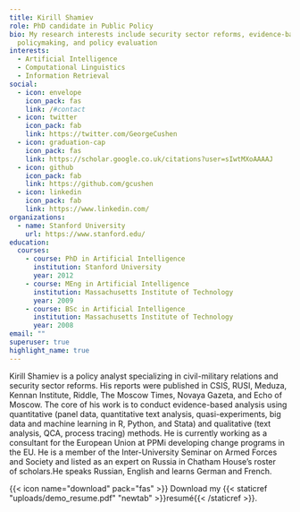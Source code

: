 ```yaml
---
title: Kirill Shamiev
role: PhD candidate in Public Policy
bio: My research interests include security sector reforms, evidence-based
  policymaking, and policy evaluation
interests:
  - Artificial Intelligence
  - Computational Linguistics
  - Information Retrieval
social:
  - icon: envelope
    icon_pack: fas
    link: /#contact
  - icon: twitter
    icon_pack: fab
    link: https://twitter.com/GeorgeCushen
  - icon: graduation-cap
    icon_pack: fas
    link: https://scholar.google.co.uk/citations?user=sIwtMXoAAAAJ
  - icon: github
    icon_pack: fab
    link: https://github.com/gcushen
  - icon: linkedin
    icon_pack: fab
    link: https://www.linkedin.com/
organizations:
  - name: Stanford University
    url: https://www.stanford.edu/
education:
  courses:
    - course: PhD in Artificial Intelligence
      institution: Stanford University
      year: 2012
    - course: MEng in Artificial Intelligence
      institution: Massachusetts Institute of Technology
      year: 2009
    - course: BSc in Artificial Intelligence
      institution: Massachusetts Institute of Technology
      year: 2008
email: ""
superuser: true
highlight_name: true
---
```

Kirill Shamiev is a policy analyst specializing in civil-military relations and security sector reforms. His reports were published in CSIS, RUSI, Meduza, Kennan Institute, Riddle, The Moscow Times, Novaya Gazeta, and Echo of Moscow. The core of his work is to conduct evidence-based analysis using quantitative (panel data, quantitative text analysis, quasi-experiments, big data and machine learning in R, Python, and Stata) and qualitative (text analysis, QCA, process tracing) methods. He is currently working as a consultant for the European Union at PPMi developing change programs in the EU. He is a member of the Inter-University Seminar on Armed Forces and Society and listed as an expert on Russia in Chatham House’s roster of scholars.He speaks Russian, English and learns German and French. 

{{< icon name="download" pack="fas" >}} Download my {{< staticref "uploads/demo_resume.pdf" "newtab" >}}resumé{{< /staticref >}}.